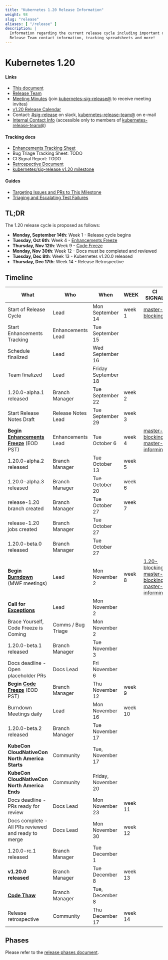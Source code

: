```yaml
---
title: "Kubernetes 1.20 Release Information"
weight: 98
slug: "release"
aliases: [ "/release" ]
description: |
  Information regarding the current release cycle including important dates,
  Release Team contact information, tracking spreadsheets and more!
---
```


# Kubernetes 1.20


#### Links

* [This document](https://git.k8s.io/sig-release/blob/master/releases/release-1.20/README.md)
* [Release Team](https://github.com/kubernetes/sig-release/blob/master/releases/release-1.20/release-team.md)
* [Meeting Minutes](http://bit.ly/k8s120-releasemtg) (join [kubernetes-sig-release@] to receive meeting invites)
* [v1.20 Release Calendar][k8s120-calendar]
* Contact: [#sig-release] on slack, [kubernetes-release-team@] on e-mail
* [Internal Contact Info][Internal Contact Info] (accessible only to members of [kubernetes-release-team@])

#### Tracking docs

* [Enhancements Tracking Sheet](http://bit.ly/k8s-1-20-enhancements)
* Bug Triage Tracking Sheet: TODO
* CI Signal Report: TODO
* [Retrospective Document][Retrospective Document]
* [kubernetes/sig-release v1.20 milestone](https://github.com/kubernetes/kubernetes/milestone/48)

#### Guides

* [Targeting Issues and PRs to This Milestone](https://git.k8s.io/community/contributors/devel/sig-release/release.md)
* [Triaging and Escalating Test Failures](https://git.k8s.io/community/contributors/devel/sig-testing/testing.md#troubleshooting-a-failure)

## TL;DR

The 1.20 release cycle is proposed as follows:

- **Monday, September 14th**: Week 1 - Release cycle begins
- **Tuesday, Oct 6th**: Week 4 - [Enhancements Freeze](../release_phases.md#enhancements-freeze)
- **Thursday, Nov 12th**: Week 9 - [Code Freeze](../release_phases.md#code-freeze)
- **Monday, Nov 30th**: Week 12 - Docs must be completed and reviewed
- **Tuesday, Dec 8th**: Week 13 - Kubernetes v1.20.0 released
- **Thursday, Dec 17th**: Week 14 - Release Retrospective

## Timeline

| **What** | **Who** | **When** | **WEEK** | **CI SIGNAL** |
|---|---|---|---|---|
| Start of Release Cycle | Lead | Mon September 14 | week 1 | [master-blocking] |
| Start Enhancements Tracking | Enhancements Lead | Tue September 15 | | |
| Schedule finalized | Lead | Wed September 16 | | |
| Team finalized | Lead | Friday September 18 |  | |
| 1.20.0-alpha.1 released | Branch Manager | Tue September 22 | week 2 | |
| Start Release Notes Draft | Release Notes Lead | Tue September 29 | week 3 | |
| **Begin [Enhancements Freeze]** (EOD PST) | Enhancements Lead | Tue October 6 | week 4 | [master-blocking], [master-informing] |
| 1.20.0-alpha.2 released | Branch Manager | Tue October 13 | week 5 | |
| 1.20.0-alpha.3 released | Branch Manager | Tue October 20 | week 6 | |
| release-1.20 branch created | Branch Manager | Tue October 27 | week 7 | |
| release-1.20 jobs created | Branch Manager | Tue October 27| | |
| 1.20.0-beta.0 released | Branch Manager | Tue October 27 | | |
| **Begin [Burndown]** (MWF meetings) | Lead | Mon November 2 | week 8 | [1.20-blocking], [master-blocking], [master-informing] |
| **Call for [Exceptions][Exception]** | Lead | Mon November 2 | | |
| Brace Yourself, Code Freeze is Coming | Comms / Bug Triage | Mon November 2 | | |
| 1.20.0-beta.1 released | Branch Manager | Tue November 3 | | |
| Docs deadline - Open placeholder PRs | Docs Lead | Fri November 6 | | |
| **Begin [Code Freeze]** (EOD PST) | Branch Manager | Thu November 12 | week 9 | |
| Burndown Meetings daily| Lead | Mon November 16 | week 10 | |
| 1.20.0-beta.2 released | Branch Manager | Tue November 17 | | |
| **KubeCon CloudNativeCon North America Starts** | Community | Tue, November 17 |  | |
| **KubeCon CloudNativeCon North America Ends** | Community | Friday, November 20 |  | |
| Docs deadline - PRs ready for review | Docs Lead | Mon November 23 | week 11 | |
| Docs complete - All PRs reviewed and ready to merge | Docs Lead | Mon November 30 | week 12 | |
| 1.20.0-rc.1 released | Branch Manager | Tue December 1 | | |
| **v1.20.0 released** | Branch Manager | Tue December 8 | week 13 | |
| **[Code Thaw]** | Branch Manager | Tue, December 8 | | |
| Release retrospective | Community | Thu December 17 | week 14 | |

## Phases

Please refer to the [release phases document](../release_phases.md).

[k8s120-calendar]: https://bit.ly/k8s-release-cal
[Internal Contact Info]: http://bit.ly/k8s120-contacts
[Retrospective Document]: http://bit.ly/k8s120-retro

[Enhancements Freeze]: ../release_phases.md#enhancements-freeze
[Burndown]: ../release_phases.md#burndown
[Code Freeze]: ../release_phases.md#code-freeze
[Exception]: ../release_phases.md#exceptions
[Code Thaw]: ../release_phases.md#code-thaw

[kubernetes-release-team@]: https://groups.google.com/a/kubernetes.io/g/release-team
[kubernetes-sig-release@]: https://groups.google.com/forum/#!forum/kubernetes-sig-release
[#sig-release]: https://kubernetes.slack.com/messages/sig-release/
[kubernetes-release-calendar]: https://bit.ly/k8s-release-cal
[kubernetes/kubernetes]: https://github.com/kubernetes/kubernetes

[master-blocking]: https://testgrid.k8s.io/sig-release-master-blocking#Summary
[master-informing]: https://testgrid.k8s.io/sig-release-master-informing#Summary
[1.20-blocking]: https://testgrid.k8s.io/sig-release-1.20-blocking#Summary

[exception requests]: ../EXCEPTIONS.md
[release phases document]: ../release_phases.md